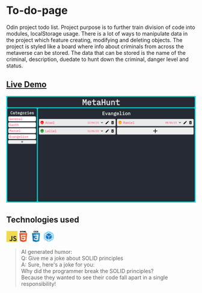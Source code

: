 # To-do-page

Odin project todo list. Project purpose is to further train division of code into modules, localStorage usage. There is a lot of ways to manipulate data in the project which feature creating, modifying and deleting objects. The project is styled like a board where info about criminals from across the metaverse can be stored. The data that can be stored is the name of the criminal, description, duedate to hunt down the criminal, danger level and status.

## [Live Demo](https://confucii.github.io/to-do-list/)

![Website layout image](https://raw.githubusercontent.com/Confucii/confucii/main/images/todo.png)

## Technologies used

<img src="https://raw.githubusercontent.com/devicons/devicon/master/icons/javascript/javascript-original.svg" alt="javascript" width="30" height="30"/><img src="https://raw.githubusercontent.com/devicons/devicon/master/icons/html5/html5-original-wordmark.svg" alt="html5" width="30" height="30"/> <img src="https://raw.githubusercontent.com/devicons/devicon/master/icons/css3/css3-original-wordmark.svg" alt="css3" width="30" height="30"/> <img src="https://raw.githubusercontent.com/devicons/devicon/1119b9f84c0290e0f0b38982099a2bd027a48bf1/icons/webpack/webpack-original.svg" alt="css3" width="30" height="30"/>

> AI generated humor: <br>
> Q: Give me a joke about SOLID principles <br>
> A: Sure, here's a joke for you: <br>
> Why did the programmer break the SOLID principles? <br>
> Because they wanted to see their code fall apart in a single responsibility!
